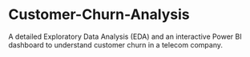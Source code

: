 # Customer-Churn-Analysis
A detailed Exploratory Data Analysis (EDA) and an interactive Power BI dashboard to understand customer churn in a telecom company.
